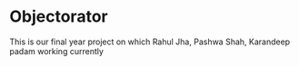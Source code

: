 # Objectorator
This is our final year project on which Rahul Jha, Pashwa Shah, Karandeep padam working currently
